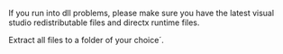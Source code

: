 If you run into dll problems, please make sure you have the latest visual studio redistributable files and directx runtime files.

Extract all files to a folder of your choice´.
